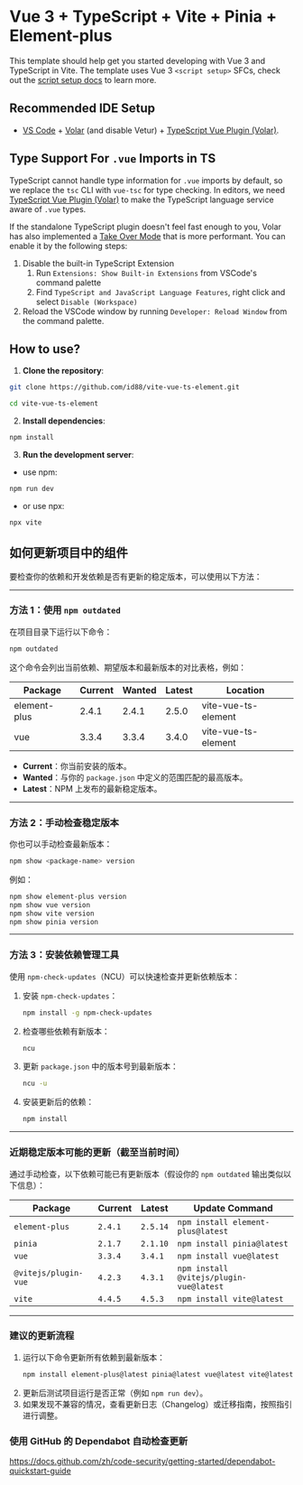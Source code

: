 # Vue 3 + TypeScript + Vite + Pinia + Element-plus

This template should help get you started developing with Vue 3 and TypeScript in Vite. The template uses Vue 3 `<script setup>` SFCs, check out the [script setup docs](https://v3.vuejs.org/api/sfc-script-setup.html#sfc-script-setup) to learn more.

## Recommended IDE Setup

- [VS Code](https://code.visualstudio.com/) + [Volar](https://marketplace.visualstudio.com/items?itemName=Vue.volar) (and disable Vetur) + [TypeScript Vue Plugin (Volar)](https://marketplace.visualstudio.com/items?itemName=Vue.vscode-typescript-vue-plugin).

## Type Support For `.vue` Imports in TS

TypeScript cannot handle type information for `.vue` imports by default, so we replace the `tsc` CLI with `vue-tsc` for type checking. In editors, we need [TypeScript Vue Plugin (Volar)](https://marketplace.visualstudio.com/items?itemName=Vue.vscode-typescript-vue-plugin) to make the TypeScript language service aware of `.vue` types.

If the standalone TypeScript plugin doesn't feel fast enough to you, Volar has also implemented a [Take Over Mode](https://github.com/johnsoncodehk/volar/discussions/471#discussioncomment-1361669) that is more performant. You can enable it by the following steps:

1. Disable the built-in TypeScript Extension
   1. Run `Extensions: Show Built-in Extensions` from VSCode's command palette
   2. Find `TypeScript and JavaScript Language Features`, right click and select `Disable (Workspace)`
2. Reload the VSCode window by running `Developer: Reload Window` from the command palette.


## How to use?

1. **Clone the repository**:

```bash
git clone https://github.com/id88/vite-vue-ts-element.git

cd vite-vue-ts-element
```

2. **Install dependencies**:

```bash
npm install
```

3. **Run the development server**:

- use npm:
```bash
npm run dev
```

- or use npx:
```bash
npx vite
```


## 如何更新项目中的组件

要检查你的依赖和开发依赖是否有更新的稳定版本，可以使用以下方法：

---

### 方法 1：使用 `npm outdated`
在项目目录下运行以下命令：
```bash
npm outdated
```

这个命令会列出当前依赖、期望版本和最新版本的对比表格，例如：

| Package             | Current | Wanted | Latest | Location               |
|---------------------|---------|--------|--------|------------------------|
| element-plus        | 2.4.1   | 2.4.1  | 2.5.0  | vite-vue-ts-element    |
| vue                 | 3.3.4   | 3.3.4  | 3.4.0  | vite-vue-ts-element    |

- **Current**：你当前安装的版本。
- **Wanted**：与你的 `package.json` 中定义的范围匹配的最高版本。
- **Latest**：NPM 上发布的最新稳定版本。

---

### 方法 2：手动检查稳定版本
你也可以手动检查最新版本：
```bash
npm show <package-name> version
```
例如：
```bash
npm show element-plus version
npm show vue version
npm show vite version
npm show pinia version
```

---

### 方法 3：安装依赖管理工具
使用 `npm-check-updates`（NCU）可以快速检查并更新依赖版本：
1. 安装 `npm-check-updates`：
   ```bash
   npm install -g npm-check-updates
   ```
2. 检查哪些依赖有新版本：
   ```bash
   ncu
   ```
3. 更新 `package.json` 中的版本号到最新版本：
   ```bash
   ncu -u
   ```
4. 安装更新后的依赖：
   ```bash
   npm install
   ```

---

### 近期稳定版本可能的更新（截至当前时间）
通过手动检查，以下依赖可能已有更新版本（假设你的 `npm outdated` 输出类似以下信息）：

| Package                 | Current   | Latest    | Update Command                     |
|-------------------------|-----------|-----------|-------------------------------------|
| `element-plus`          | `2.4.1`   | `2.5.14`  | `npm install element-plus@latest`  |
| `pinia`                 | `2.1.7`   | `2.1.10`  | `npm install pinia@latest`         |
| `vue`                   | `3.3.4`   | `3.4.1`   | `npm install vue@latest`           |
| `@vitejs/plugin-vue`    | `4.2.3`   | `4.3.1`   | `npm install @vitejs/plugin-vue@latest` |
| `vite`                  | `4.4.5`   | `4.5.3`   | `npm install vite@latest`          |

---

### 建议的更新流程
1. 运行以下命令更新所有依赖到最新版本：
   ```bash
   npm install element-plus@latest pinia@latest vue@latest vite@latest @vitejs/plugin-vue@latest @types/node@latest typescript@latest vue-tsc@latest unplugin-auto-import@latest unplugin-vue-components@latest
   ```
2. 更新后测试项目运行是否正常（例如 `npm run dev`）。
3. 如果发现不兼容的情况，查看更新日志（Changelog）或迁移指南，按照指引进行调整。

### 使用 GitHub 的 Dependabot 自动检查更新

https://docs.github.com/zh/code-security/getting-started/dependabot-quickstart-guide